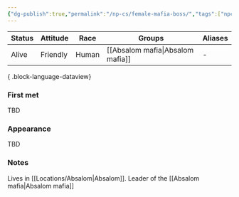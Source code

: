 ```yaml
---
{"dg-publish":true,"permalink":"/np-cs/female-mafia-boss/","tags":["npc"],"noteIcon":"npc","created":"2024-01-02T17:41:47.065+01:00","updated":"2024-01-08T12:44:59.673+01:00"}
---
```


| Status | Attitude | Race  | Groups            | Aliases |
| ------ | -------- | ----- | ----------------- | ------- |
| Alive  | Friendly | Human | [[Absalom mafia\|Absalom mafia]] | \-      |

{ .block-language-dataview}
### First met
TBD
### Appearance
TBD
### Notes
Lives in [[Locations/Absalom\|Absalom]]. Leader of the [[Absalom mafia\|Absalom mafia]]